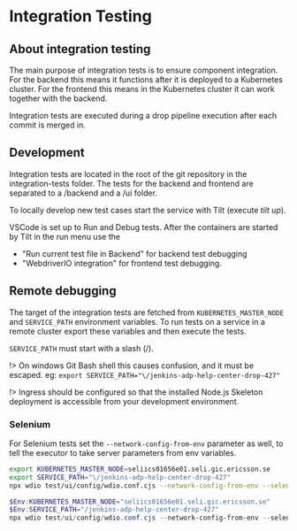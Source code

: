 # Integration Testing

## About integration testing

The main purpose of integration tests is to ensure component integration. For the backend this
means it functions after it is deployed to a Kubernetes cluster. For the frontend this means
in the Kubernetes cluster it can work together with the backend.

Integration tests are executed during a drop pipeline execution after each commit is merged in.

## Development

Integration tests are located in the root of the git repository in the integration-tests folder.
The tests for the backend and frontend are separated to a /backend and a /ui folder.

To locally develop new test cases start the service with Tilt (execute _tilt up_).

VSCode is set up to Run and Debug tests. After the containers are started by Tilt in the run menu
use the

- "Run current test file in Backend" for backend test debugging
- "WebdriverIO integration" for frontend test debugging.

## Remote debugging

The target of the integration tests are fetched from `KUBERNETES_MASTER_NODE` and `SERVICE_PATH`
environment variables. To run tests on a service in a remote cluster export these variables and
then execute the tests.

`SERVICE_PATH` must start with a slash (/).

!> On windows Git Bash shell this causes confusion, and it must be escaped.
eg: `export SERVICE_PATH="\/jenkins-adp-help-center-drop-427"`

!> Ingress should be configured so that the installed Node.js Skeleton deployment is
accessible from your development environment.

### Selenium

For Selenium tests set the `--network-config-from-env` parameter as well,
to tell the executor to take server parameters from env variables.

```bash
export KUBERNETES_MASTER_NODE=seliics01656e01.seli.gic.ericsson.se
export SERVICE_PATH="\/jenkins-adp-help-center-drop-427"
npx wdio test/ui/config/wdio.conf.cjs --network-config-from-env --selenium-standalone
```

```powershell
$Env:KUBERNETES_MASTER_NODE="seliics01656e01.seli.gic.ericsson.se"
$Env:SERVICE_PATH="/jenkins-adp-help-center-drop-427"
npx wdio test/ui/config/wdio.conf.cjs --network-config-from-env --selenium-standalone
```
